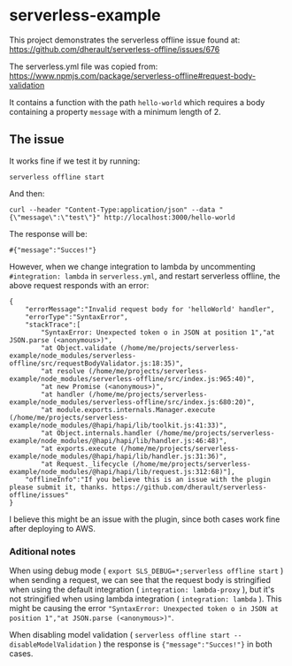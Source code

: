 # serverless-example

This project demonstrates the serverless offline issue found at:
https://github.com/dherault/serverless-offline/issues/676

The serverless.yml file was copied from:
https://www.npmjs.com/package/serverless-offline#request-body-validation

It contains a function with the path `hello-world` which requires a body containing a property `message` with a minimum length of 2.

## The issue

It works fine if we test it by running:
```
serverless offline start
```
And then:
```
curl --header "Content-Type:application/json" --data "{\"message\":\"test\"}" http://localhost:3000/hello-world
```
The response will be:
```
#{"message":"Succes!"}
```

However, when we change integration to lambda by uncommenting `#integration: lambda` in `serverless.yml`, and restart serverless offline, the above request responds with an error:
```
{
    "errorMessage":"Invalid request body for 'helloWorld' handler",
    "errorType":"SyntaxError",
    "stackTrace":[
        "SyntaxError: Unexpected token o in JSON at position 1","at JSON.parse (<anonymous>)",
        "at Object.validate (/home/me/projects/serverless-example/node_modules/serverless-offline/src/requestBodyValidator.js:18:35)",
        "at resolve (/home/me/projects/serverless-example/node_modules/serverless-offline/src/index.js:965:40)",
        "at new Promise (<anonymous>)",
        "at handler (/home/me/projects/serverless-example/node_modules/serverless-offline/src/index.js:680:20)",
        "at module.exports.internals.Manager.execute (/home/me/projects/serverless-example/node_modules/@hapi/hapi/lib/toolkit.js:41:33)",
        "at Object.internals.handler (/home/me/projects/serverless-example/node_modules/@hapi/hapi/lib/handler.js:46:48)",
        "at exports.execute (/home/me/projects/serverless-example/node_modules/@hapi/hapi/lib/handler.js:31:36)",
        "at Request._lifecycle (/home/me/projects/serverless-example/node_modules/@hapi/hapi/lib/request.js:312:68)"],
    "offlineInfo":"If you believe this is an issue with the plugin please submit it, thanks. https://github.com/dherault/serverless-offline/issues"
}
```

I believe this might be an issue with the plugin, since both cases work fine after deploying to AWS.

### Aditional notes

When using debug mode ( `export SLS_DEBUG=*;serverless offline start` ) when sending a request, we can see that the request body is stringified when using the default integration ( `integration: lambda-proxy` ), but it's not stringified when using lambda integration ( `integration: lambda` ). This might be causing the error `"SyntaxError: Unexpected token o in JSON at position 1","at JSON.parse (<anonymous>)"`.

When disabling model validation ( `serverless offline start --disableModelValidation` ) the response is `{"message":"Succes!"}` in both cases.

